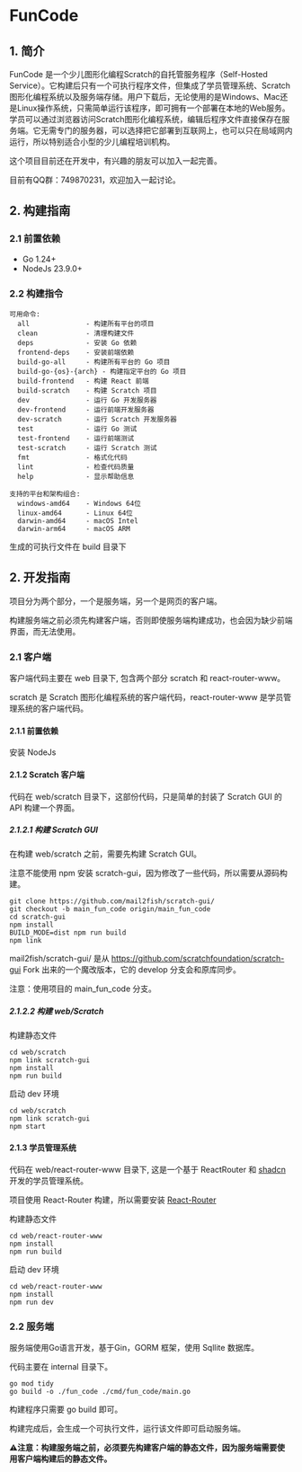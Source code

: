 # FunCode

## 1. 简介

FunCode 是一个少儿图形化编程Scratch的自托管服务程序（Self-Hosted Service）。它构建后只有一个可执行程序文件，但集成了学员管理系统、Scratch图形化编程系统以及服务端存储。用户下载后，无论使用的是Windows、Mac还是Linux操作系统，只需简单运行该程序，即可拥有一个部署在本地的Web服务。学员可以通过浏览器访问Scratch图形化编程系统，编辑后程序文件直接保存在服务端。它无需专门的服务器，可以选择把它部署到互联网上，也可以只在局域网内运行，所以特别适合小型的少儿编程培训机构。
 
这个项目目前还在开发中，有兴趣的朋友可以加入一起完善。

目前有QQ群：749870231，欢迎加入一起讨论。

## 2. 构建指南

### 2.1 前置依赖
- Go 1.24+
- NodeJs 23.9.0+

### 2.2 构建指令
```
可用命令:
  all              - 构建所有平台的项目
  clean            - 清理构建文件
  deps             - 安装 Go 依赖
  frontend-deps    - 安装前端依赖
  build-go-all     - 构建所有平台的 Go 项目
  build-go-{os}-{arch} - 构建指定平台的 Go 项目
  build-frontend   - 构建 React 前端
  build-scratch    - 构建 Scratch 项目
  dev              - 运行 Go 开发服务器
  dev-frontend     - 运行前端开发服务器
  dev-scratch      - 运行 Scratch 开发服务器
  test             - 运行 Go 测试
  test-frontend    - 运行前端测试
  test-scratch     - 运行 Scratch 测试
  fmt              - 格式化代码
  lint             - 检查代码质量
  help             - 显示帮助信息

支持的平台和架构组合:
  windows-amd64    - Windows 64位
  linux-amd64      - Linux 64位
  darwin-amd64     - macOS Intel
  darwin-arm64     - macOS ARM
```
生成的可执行文件在 build 目录下

## 2. 开发指南

项目分为两个部分，一个是服务端，另一个是网页的客户端。

构建服务端之前必须先构建客户端，否则即使服务端构建成功，也会因为缺少前端界面，而无法使用。

### 2.1 客户端

客户端代码主要在 web 目录下, 包含两个部分 scratch 和 react-router-www。

scratch 是 Scratch 图形化编程系统的客户端代码，react-router-www 是学员管理系统的客户端代码。

#### 2.1.1 前置依赖

安装 NodeJs

#### 2.1.2 Scratch 客户端

代码在 web/scratch 目录下，这部份代码，只是简单的封装了 Scratch GUI 的 API 构建一个界面。


##### 2.1.2.1 构建 Scratch GUI

在构建 web/scratch 之前，需要先构建 Scratch GUI。

注意不能使用 npm 安装 scratch-gui，因为修改了一些代码，所以需要从源码构建。

```
git clone https://github.com/mail2fish/scratch-gui/
git checkout -b main_fun_code origin/main_fun_code
cd scratch-gui
npm install
BUILD_MODE=dist npm run build
npm link    
```

mail2fish/scratch-gui/ 是从 https://github.com/scratchfoundation/scratch-gui  Fork 出来的一个魔改版本，它的 develop 分支会和原库同步。

注意：使用项目的 main_fun_code 分支。


##### 2.1.2.2 构建 web/Scratch 

构建静态文件

```
cd web/scratch
npm link scratch-gui
npm install
npm run build
```

启动 dev 环境

```
cd web/scratch
npm link scratch-gui
npm start
```


#### 2.1.3 学员管理系统

代码在 web/react-router-www 目录下, 这是一个基于 ReactRouter 和 [shadcn](https://ui.shadcn.com/) 开发的学员管理系统。

项目使用 React-Router 构建，所以需要安装 [React-Router](https://reactrouter.com/)


构建静态文件

```
cd web/react-router-www
npm install
npm run build

```

启动 dev 环境
```
cd web/react-router-www
npm install
npm run dev
```

### 2.2 服务端

服务端使用Go语言开发，基于Gin，GORM 框架，使用 Sqllite 数据库。

代码主要在 internal 目录下。

```
go mod tidy
go build -o ./fun_code ./cmd/fun_code/main.go
```
构建程序只需要 go build 即可。

构建完成后，会生成一个可执行文件，运行该文件即可启动服务端。

⚠️**注意：构建服务端之前，必须要先构建客户端的静态文件，因为服务端需要使用客户端构建后的静态文件。** 



